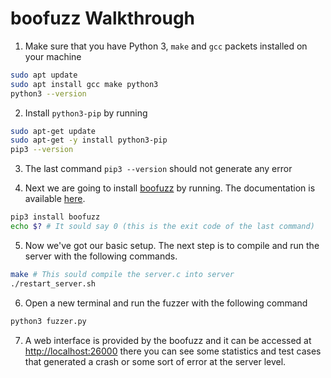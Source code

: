 # boofuzz Walkthrough

1. Make sure that you have Python 3, `make` and `gcc` packets installed on your machine

```bash
sudo apt update
sudo apt install gcc make python3
python3 --version 
```

2. Install `python3-pip` by running

```bash
sudo apt-get update
sudo apt-get -y install python3-pip
pip3 --version
```

3. The last command `pip3 --version` should not generate any error

4. Next we are going to install [boofuzz](https://github.com/jtpereyda/boofuzz) by running. The documentation is available [here](https://boofuzz.readthedocs.io/).

```bash
pip3 install boofuzz
echo $? # It sould say 0 (this is the exit code of the last command)
```

5. Now we've got our basic setup. The next step is to compile and run the server with the following commands.

```bash 
make # This sould compile the server.c into server
./restart_server.sh
```

6. Open a new terminal and run the fuzzer with the following command

```bash
python3 fuzzer.py
```

7. A web interface is provided by the boofuzz and it can be accessed at [http://localhost:26000](http://localhost:26000) there you can see some statistics and test cases that generated a crash or some sort of error at the server level.